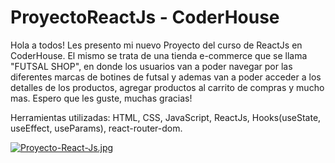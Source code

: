 # ProyectoReactJs - CoderHouse

Hola a todos! Les presento mi nuevo Proyecto del curso de ReactJs en CoderHouse. El mismo se trata de una tienda e-commerce que se llama "FUTSAL SHOP", en donde
los usuarios van a poder navegar por las diferentes marcas de botines de futsal y ademas van a poder acceder a los detalles de los productos, agregar productos
al carrito de compras y mucho mas. Espero que les guste, muchas gracias!

Herramientas utilizadas: HTML, CSS, JavaScript, ReactJs, Hooks(useState, useEffect, useParams), react-router-dom.

[![Proyecto-React-Js.jpg](https://i.postimg.cc/MKGHbfK2/Proyecto-React-Js.jpg)](https://postimg.cc/K4dmmzMJ)
